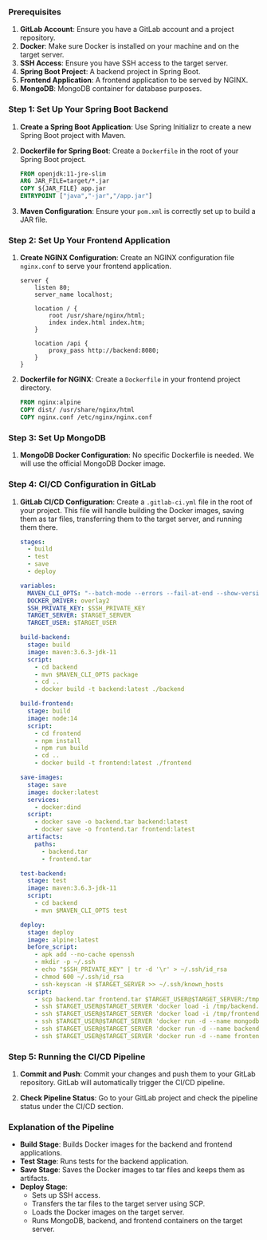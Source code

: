 
### Prerequisites

1. **GitLab Account**: Ensure you have a GitLab account and a project repository.
2. **Docker**: Make sure Docker is installed on your machine and on the target server.
3. **SSH Access**: Ensure you have SSH access to the target server.
4. **Spring Boot Project**: A backend project in Spring Boot.
5. **Frontend Application**: A frontend application to be served by NGINX.
6. **MongoDB**: MongoDB container for database purposes.

### Step 1: Set Up Your Spring Boot Backend

1. **Create a Spring Boot Application**: Use Spring Initializr to create a new Spring Boot project with Maven.

2. **Dockerfile for Spring Boot**:
   Create a `Dockerfile` in the root of your Spring Boot project.

   ```dockerfile
   FROM openjdk:11-jre-slim
   ARG JAR_FILE=target/*.jar
   COPY ${JAR_FILE} app.jar
   ENTRYPOINT ["java","-jar","/app.jar"]
   ```

3. **Maven Configuration**:
   Ensure your `pom.xml` is correctly set up to build a JAR file.

### Step 2: Set Up Your Frontend Application

1. **Create NGINX Configuration**: Create an NGINX configuration file `nginx.conf` to serve your frontend application.

   ```nginx
   server {
       listen 80;
       server_name localhost;

       location / {
           root /usr/share/nginx/html;
           index index.html index.htm;
       }

       location /api {
           proxy_pass http://backend:8080;
       }
   }
   ```

2. **Dockerfile for NGINX**:
   Create a `Dockerfile` in your frontend project directory.

   ```dockerfile
   FROM nginx:alpine
   COPY dist/ /usr/share/nginx/html
   COPY nginx.conf /etc/nginx/nginx.conf
   ```

### Step 3: Set Up MongoDB

1. **MongoDB Docker Configuration**:
   No specific Dockerfile is needed. We will use the official MongoDB Docker image.

### Step 4: CI/CD Configuration in GitLab

1. **GitLab CI/CD Configuration**:
   Create a `.gitlab-ci.yml` file in the root of your project. This file will handle building the Docker images, saving them as tar files, transferring them to the target server, and running them there.

   ```yaml
   stages:
     - build
     - test
     - save
     - deploy

   variables:
     MAVEN_CLI_OPTS: "--batch-mode --errors --fail-at-end --show-version"
     DOCKER_DRIVER: overlay2
     SSH_PRIVATE_KEY: $SSH_PRIVATE_KEY
     TARGET_SERVER: $TARGET_SERVER
     TARGET_USER: $TARGET_USER

   build-backend:
     stage: build
     image: maven:3.6.3-jdk-11
     script:
       - cd backend
       - mvn $MAVEN_CLI_OPTS package
       - cd ..
       - docker build -t backend:latest ./backend

   build-frontend:
     stage: build
     image: node:14
     script:
       - cd frontend
       - npm install
       - npm run build
       - cd ..
       - docker build -t frontend:latest ./frontend

   save-images:
     stage: save
     image: docker:latest
     services:
       - docker:dind
     script:
       - docker save -o backend.tar backend:latest
       - docker save -o frontend.tar frontend:latest
     artifacts:
       paths:
         - backend.tar
         - frontend.tar

   test-backend:
     stage: test
     image: maven:3.6.3-jdk-11
     script:
       - cd backend
       - mvn $MAVEN_CLI_OPTS test

   deploy:
     stage: deploy
     image: alpine:latest
     before_script:
       - apk add --no-cache openssh
       - mkdir -p ~/.ssh
       - echo "$SSH_PRIVATE_KEY" | tr -d '\r' > ~/.ssh/id_rsa
       - chmod 600 ~/.ssh/id_rsa
       - ssh-keyscan -H $TARGET_SERVER >> ~/.ssh/known_hosts
     script:
       - scp backend.tar frontend.tar $TARGET_USER@$TARGET_SERVER:/tmp/
       - ssh $TARGET_USER@$TARGET_SERVER 'docker load -i /tmp/backend.tar'
       - ssh $TARGET_USER@$TARGET_SERVER 'docker load -i /tmp/frontend.tar'
       - ssh $TARGET_USER@$TARGET_SERVER 'docker run -d --name mongodb -p 27017:27017 mongo:latest'
       - ssh $TARGET_USER@$TARGET_SERVER 'docker run -d --name backend --link mongodb -p 8080:8080 backend:latest'
       - ssh $TARGET_USER@$TARGET_SERVER 'docker run -d --name frontend --link backend -p 80:80 frontend:latest'
   ```

### Step 5: Running the CI/CD Pipeline

1. **Commit and Push**: Commit your changes and push them to your GitLab repository. GitLab will automatically trigger the CI/CD pipeline.

2. **Check Pipeline Status**: Go to your GitLab project and check the pipeline status under the CI/CD section.

### Explanation of the Pipeline

- **Build Stage**: Builds Docker images for the backend and frontend applications.
- **Test Stage**: Runs tests for the backend application.
- **Save Stage**: Saves the Docker images to tar files and keeps them as artifacts.
- **Deploy Stage**:
  - Sets up SSH access.
  - Transfers the tar files to the target server using SCP.
  - Loads the Docker images on the target server.
  - Runs MongoDB, backend, and frontend containers on the target server.
